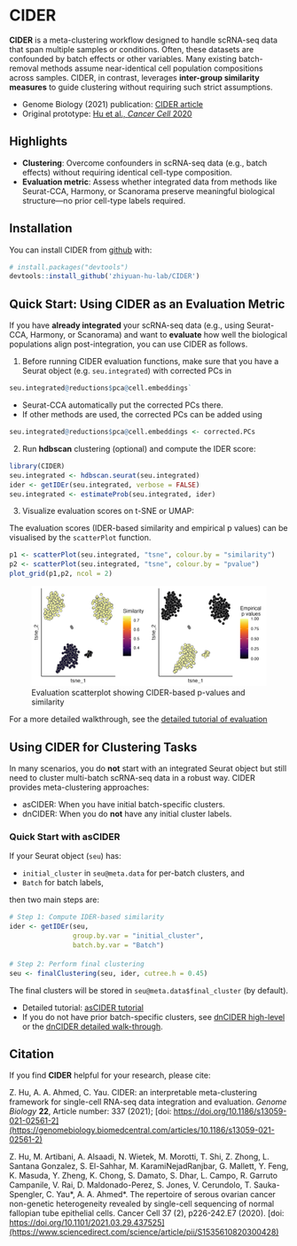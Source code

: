 
<!-- README.md is generated from README.Rmd. Please edit that file -->

# CIDER

<!-- badges: start -->
<!-- badges: end -->

**CIDER** is a meta-clustering workflow designed to handle scRNA-seq
data that span multiple samples or conditions. Often, these datasets are
confounded by batch effects or other variables. Many existing
batch-removal methods assume near-identical cell population compositions
across samples. CIDER, in contrast, leverages **inter-group similarity
measures** to guide clustering without requiring such strict
assumptions.

- Genome Biology (2021) publication: [CIDER
  article](https://doi.org/10.1186/s13059-021-02561-2)
- Original prototype: [Hu et al., *Cancer Cell*
  2020](https://doi.org/10.1016/j.ccell.2020.01.003)

## Highlights

- **Clustering**: Overcome confounders in scRNA-seq data (e.g., batch
  effects) without requiring identical cell-type composition.
- **Evaluation metric**: Assess whether integrated data from methods
  like Seurat-CCA, Harmony, or Scanorama preserve meaningful biological
  structure—no prior cell-type labels required.

## Installation

You can install CIDER from
[github](https://github.com/zhiyuan-hu-lab/CIDER/) with:

``` r
# install.packages("devtools")
devtools::install_github('zhiyuan-hu-lab/CIDER')
```

## Quick Start: Using CIDER as an Evaluation Metric

If you have **already integrated** your scRNA-seq data (e.g., using
Seurat-CCA, Harmony, or Scanorama) and want to **evaluate** how well the
biological populations align post-integration, you can use CIDER as
follows.

1.  Before running CIDER evaluation functions, make sure that you have a
    Seurat object (e.g. `seu.integrated`) with corrected PCs in

``` r
seu.integrated@reductions$pca@cell.embeddings`
```

- Seurat-CCA automatically put the corrected PCs there.
- If other methods are used, the corrected PCs can be added using

``` r
seu.integrated@reductions$pca@cell.embeddings <- corrected.PCs
```

2.  Run **hdbscan** clustering (optional) and compute the IDER score:

``` r
library(CIDER)
seu.integrated <- hdbscan.seurat(seu.integrated)
ider <- getIDEr(seu.integrated, verbose = FALSE)
seu.integrated <- estimateProb(seu.integrated, ider)
```

3.  Visualize evaluation scores on t-SNE or UMAP:

The evaluation scores (IDER-based similarity and empirical p values) can
be visualised by the `scatterPlot` function.

``` r
p1 <- scatterPlot(seu.integrated, "tsne", colour.by = "similarity")
p2 <- scatterPlot(seu.integrated, "tsne", colour.by = "pvalue") 
plot_grid(p1,p2, ncol = 2)
```

<figure>
<img src="man/figures/evaluation_scatterplot.png"
alt="Evaluation scatterplot showing CIDER-based p-values and similarity" />
<figcaption aria-hidden="true">Evaluation scatterplot showing
CIDER-based p-values and similarity</figcaption>
</figure>

For a more detailed walkthrough, see the [detailed tutorial of
evaluation](https://zhiyuan-hu-lab.github.io/CIDER/articles/evaluation.html)

## Using CIDER for Clustering Tasks

<!--- ![](man/figures/clustering_diagram.png)--->

In many scenarios, you do **not** start with an integrated Seurat object
but still need to cluster multi-batch scRNA-seq data in a robust way.
CIDER provides meta-clustering approaches:

- asCIDER: When you have initial batch-specific clusters.
- dnCIDER: When you do **not** have any initial cluster labels.

### Quick Start with asCIDER

If your Seurat object (`seu`) has:

- `initial_cluster` in `seu@meta.data` for per-batch clusters, and
- `Batch` for batch labels,

then two main steps are:

``` r
# Step 1: Compute IDER-based similarity
ider <- getIDEr(seu, 
                group.by.var = "initial_cluster",
                batch.by.var = "Batch")

# Step 2: Perform final clustering
seu <- finalClustering(seu, ider, cutree.h = 0.45)
```

The final clusters will be stored in `seu@meta.data$final_cluster` (by
default).

- Detailed tutorial: [asCIDER
  tutorial](https://zhiyhu.github.io/CIDER/articles/asCIDER.html)
- If you do not have prior batch-specific clusters, see [dnCIDER
  high-level](https://zhiyhu.github.io/CIDER/articles/dnCIDER_highlevel.html)
  or the [dnCIDER detailed
  walk-through](https://zhiyhu.github.io/CIDER/articles/dnCIDER.html).

<!--- You'll still need to render `README.Rmd` regularly, to keep `README.md` up-to-date. `devtools::build_readme()` is handy for this. You could also use GitHub Actions to re-render `README.Rmd` every time you push. An example workflow can be found here: <https://github.com/r-lib/actions/tree/master/examples>.--->

## Citation

If you find **CIDER** helpful for your research, please cite:

Z. Hu, A. A. Ahmed, C. Yau. CIDER: an interpretable meta-clustering
framework for single-cell RNA-seq data integration and evaluation.
*Genome Biology* **22**, Article number: 337 (2021); [doi:
https://doi.org/10.1186/s13059-021-02561-2](https://genomebiology.biomedcentral.com/articles/10.1186/s13059-021-02561-2)

Z. Hu, M. Artibani, A. Alsaadi, N. Wietek, M. Morotti, T. Shi, Z. Zhong,
L. Santana Gonzalez, S. El-Sahhar, M. KaramiNejadRanjbar, G. Mallett, Y.
Feng, K. Masuda, Y. Zheng, K. Chong, S. Damato, S. Dhar, L. Campo, R.
Garruto Campanile, V. Rai, D. Maldonado-Perez, S. Jones, V. Cerundolo,
T. Sauka-Spengler, C. Yau*, A. A. Ahmed*. The repertoire of serous
ovarian cancer non-genetic heterogeneity revealed by single-cell
sequencing of normal fallopian tube epithelial cells. Cancer Cell 37
(2), p226-242.E7 (2020). [doi:
https://doi.org/10.1101/2021.03.29.437525](https://www.sciencedirect.com/science/article/pii/S1535610820300428)
